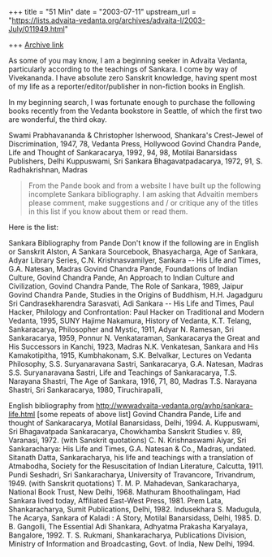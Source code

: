 +++
title = "51 Min"
date = "2003-07-11"
upstream_url = "https://lists.advaita-vedanta.org/archives/advaita-l/2003-July/011949.html"

+++
[Archive link](https://lists.advaita-vedanta.org/archives/advaita-l/2003-July/011949.html)

As some of you may know, I am a beginning seeker in Advaita Vedanta,
particularly according to the teachings of Sankara. I come by way of
Vivekananda.
I have absolute zero Sanskrit knowledge, having spent most of my life as a
reporter/editor/publisher in non-fiction books in English.

In my beginning search, I was fortunate enough to purchase the following
books recently from the Vedanta bookstore in Seattle, of which the first two
are wonderful, the third okay.

Swami Prabhavananda & Christopher Isherwood, Shankara's Crest-Jewel of
Discrimination, 1947, 78, Vedanta Press, Hollywood
Govind Chandra Pande, Life and Thought of Sankaracarya, 1992, 94, 98,
Motilai Banarsidass Publishers, Delhi
Kuppuswami, Sri Sankara Bhagavatpadacarya, 1972, 91, S. Radhakrishnan,
Madras

>From the Pande book and from a website I have built up the following
incomplete Sankara bibliography. I am asking that Advaitin members please
comment, make suggestions and / or critique any of the titles in this list
if you know about them or read them.

Here is the list:

Sankara Bibliography from Pande
Don't know if the following are in English or Sanskrit
Alston, A Sankara Sourcebook,
Bhasyacharga, Age of Sankara, Adyar Library Series,
C.N. Krishnasvamilyer, Sankara -- His Life and Times, G.A. Natesan, Madras
Govind Chandra Pande, Foundations of Indian Culture,
Govind Chandra Pande, An Approach to Indian Culture and Civilization,
Govind Chandra Pande, The Role of Sankara, 1989, Jaipur
Govind Chandra Pande, Studies in the Origins of Buddhism,
H.H. Jagadguru Sri Candrasekharendra Sarasvati, Adi Sankara -- His Life and
Times,
Paul Hacker, Philology and Confrontation: Paul Hacker on Traditional and
Modern Vedanta, 1995, SUNY
Hajime Nakamura, History of Vedanta,
K.T. Telang, Sankaracarya, Philosopher and Mystic, 1911, Adyar
N. Ramesan, Sri Sankaracarya, 1959, Ponnur
N. Venkataraman, Sankaracarya the Great and His Successors in Kanchi, 1923,
Madras
N.K. Venkatesan, Sankara and His Kamakotipitha, 1915, Kumbhakonam,
S.K. Belvalkar, Lectures on Vedanta Philosophy,
S.S. Suryanaravana Sastri, Sankaracarya, G.A. Natesan, Madras
S.S. Suryanaravana Sastri, Life and Teachings of Sankaracarya,
T.S. Narayana Shastri, The Age of Sankara, 1916, 71, 80, Madras
T.S. Narayana Shastri, Sri Sankaracarya, 1980, Tiruchirapalli,

English bibliography from
http://wwwadvaita-vedanta.org/avhp/sankara-life.html [some repeats of above
list]
Govind Chandra Pande, Life and thought of Sankaracarya, Motilal Banarsidass,
Delhi, 1994.
A. Kuppuswami, Sri Bhagavatpada Sankaracarya, Chowkhamba Sanskrit Studies v.
89, Varanasi, 1972. (with Sanskrit quotations)
C. N. Krishnaswami Aiyar, Sri Sankaracharya: His Life and Times, G.A.
Natesan & Co., Madras, undated.
Sitanath Datta, Sankaracharya, his life and teachings with a translation of
Atmabodha, Society for the Resuscitation of Indian Literature, Calcutta,
1911.
Pundi Seshadri, Sri Sankaracharya, University of Travancore, Trivandrum,
1949. (with Sanskrit quotations)
T. M. P. Mahadevan, Sankaracharya, National Book Trust, New Delhi, 1968.
Mathuram Bhoothalingam, Had Sankara lived today, Affiliated East-West Press,
1981.
Prem Lata, Shankaracharya, Sumit Publications, Delhi, 1982.
Indusekhara S. Madugula, The Acarya, Sankara of Kaladi : A Story, Motilal
Banarsidass, Delhi, 1985.
D. B. Gangolli, The Essential Adi Shankara, Adhyatma Prakasha Karyalaya,
Bangalore, 1992.
T. S. Rukmani, Shankaracharya, Publications Division, Ministry of
Information and Broadcasting, Govt. of India, New Delhi, 1994.







